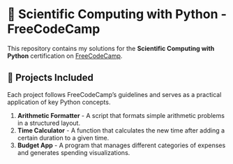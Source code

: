 # 🐍 Scientific Computing with Python - FreeCodeCamp  

This repository contains my solutions for the **Scientific Computing with Python** certification on [FreeCodeCamp](https://www.freecodecamp.org/).

## 📂 **Projects Included**  

Each project follows FreeCodeCamp’s guidelines and serves as a practical application of key Python concepts.  

1. **Arithmetic Formatter** - A script that formats simple arithmetic problems in a structured layout.  
2. **Time Calculator** - A function that calculates the new time after adding a certain duration to a given time.  
3. **Budget App** - A program that manages different categories of expenses and generates spending visualizations.  
